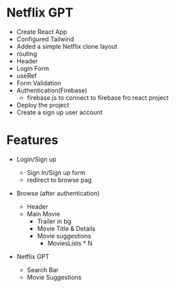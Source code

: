 # Netflix GPT

- Create React App
- Configured Tailwind
- Added a simple Netflix clone layout
- routing
- Header
- Login Form
- useRef
- Form Validation
- Authentication(Firebase)
    - firebase.js to connect to firebase fro react project
- Deploy the project
- Create a sign up user account

# Features

- Login/Sign up
    - Sign In/Sign up form
    - redirect to browse pag

- Browse (after authentication)
    - Header
    - Main Movie
        - Trailer in bg
        - Movie Title & Details
        - Movie suggestions
            - MoviesLists * N
    
- Netflix GPT
    - Search Bar
    - Movie Suggestions
